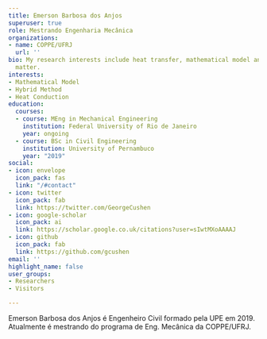 ```yaml
---
title: Emerson Barbosa dos Anjos
superuser: true
role: Mestrando Engenharia Mecânica
organizations:
- name: COPPE/UFRJ
  url: ''
bio: My research interests include heat transfer, mathematical model and programmable
  matter.
interests:
- Mathematical Model
- Hybrid Method
- Heat Conduction
education:
  courses:
  - course: MEng in Mechanical Engineering
    institution: Federal University of Rio de Janeiro
    year: ongoing
  - course: BSc in Civil Engineering
    institution: University of Pernambuco
    year: "2019"
social:
- icon: envelope
  icon_pack: fas
  link: "/#contact"
- icon: twitter
  icon_pack: fab
  link: https://twitter.com/GeorgeCushen
- icon: google-scholar
  icon_pack: ai
  link: https://scholar.google.co.uk/citations?user=sIwtMXoAAAAJ
- icon: github
  icon_pack: fab
  link: https://github.com/gcushen
email: ''
highlight_name: false
user_groups:
- Researchers
- Visitors

---
```

Emerson Barbosa dos Anjos é Engenheiro Civil formado pela UPE em 2019. Atualmente é mestrando do programa de Eng. Mecânica da COPPE/UFRJ. 